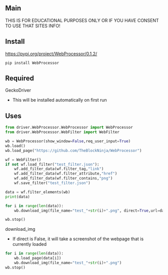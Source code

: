 ## Main
THIS IS FOR EDUCATIONAL PURPOSES ONLY OR IF YOU HAVE CONSENT TO USE THAT SITES INFO!
## Install
https://pypi.org/project/WebProcessor/0.1.2/

```pip install WebProcessor```

## Required
GeckoDriver
- This will be installed automatically on first run

## Uses
```python
from driver.WebProcessor.WebProcessor import WebProcessor
from driver.WebProcessor.WebFilter import WebFilter

wb = WebProcessor(show_window=False,req_user_input=True)
wb.load()
wb.load_page("https://github.com/TheBlockNinja/WebProcessor")

wf = WebFilter()
if not wf.load_filter("test_filter.json"):
    wf.add_filter_data(wf.filter_tag,"link")
    wf.add_filter_data(wf.filter_attribute,"href")
    wf.add_filter_data(wf.filter_contains,"png")
    wf.save_filter("test_filter.json")

data = wf.filter_elements(wb)
print(data)

for i in range(len(data)):
    wb.download_img(file_name="test_"+str(i)+".png", direct=True,url=data[i])

wb.stop()
```

download_img
- If direct is False, it will take a screenshot of the webpage that is currently loaded
```python
for i in range(len(data)):
    wb.load_page(data[i])
    wb.download_img(file_name="test_"+str(i)+".png")
wb.stop()
```



